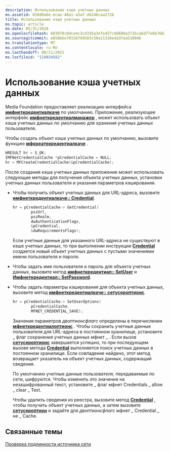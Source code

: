 ```yaml
---
description: Использование кэша учетных данных
ms.assetid: b58d0a6e-ecae-48a1-a3af-d4246caa272b
title: Использование кэша учетных данных
ms.topic: article
ms.date: 05/31/2018
ms.openlocfilehash: 603078c0dce4c3cd335a3efed57c9d698a372bca6d77e6b76631843be6307eb3
ms.sourcegitcommit: e858bbe701567d4583c50a11326e42d7ea51804b
ms.translationtype: MT
ms.contentlocale: ru-RU
ms.lasthandoff: 08/11/2021
ms.locfileid: "119034582"
---
```

# <a name="using-the-credential-cache"></a>Использование кэша учетных данных

Media Foundation предоставляет реализацию интерфейса [**имфнеткредентиалкаче**](/windows/desktop/api/mfidl/nn-mfidl-imfnetcredentialcache) по умолчанию. Приложение, реализующее интерфейс [**имфнеткредентиалманажер**](/windows/desktop/api/mfidl/nn-mfidl-imfnetcredentialmanager) , может использовать объект кэша учетных данных по умолчанию для хранения учетных данных пользователя.

Чтобы создать объект кэша учетных данных по умолчанию, вызовите функцию [**мфкреатекредентиалкаче**](/windows/desktop/api/mfidl/nf-mfidl-mfcreatecredentialcache) .


```C++
HRESULT hr = S_OK;
IMFNetCredentialCache *pCredentialCache = NULL;
hr = MFCreateCredentialCache(&pCredentialCache);
```



После создания кэша учетных данных приложение может использовать следующие методы для получения объекта учетных данных, установки учетных данных пользователя и указания параметров кэширования.

-   Чтобы получить объект учетных данных для URL-адреса, вызовите [**имфнеткредентиалкаче:: Credential**](/windows/desktop/api/mfidl/nf-mfidl-imfnetcredentialcache-getcredential).

    ```C++
    hr = pCredentialCache-> GetCredential(
            pszUrl,
            pszRealm,
            dwAuthenticationFlags,
            &pCredential,
            &dwRequirementsFlags);
    ```

    

    Если учетные данные для указанного URL-адреса не существуют в кэше учетных данных, то при выполнении инструкции [**Credential**](/windows/desktop/api/mfidl/nf-mfidl-imfnetcredentialcache-getcredential) создается новый объект учетных данных с пустыми значениями имени пользователя и пароля.

-   Чтобы задать имя пользователя и пароль для объекта учетных данных, вызовите метод [**имфнеткредентиал:: SetUser**](/windows/desktop/api/mfidl/nf-mfidl-imfnetcredential-setuser) и [**Имфнеткредентиал:: SetPassword**](/windows/desktop/api/mfidl/nf-mfidl-imfnetcredential-setpassword).
-   Чтобы задать параметры кэширования для объекта учетных данных, вызовите метод [**имфнеткредентиалкаче:: сетусероптионс**](/windows/desktop/api/mfidl/nf-mfidl-imfnetcredentialcache-setuseroptions).

    ```C++
    hr = pCredentialCache-> SetUserOptions( 
            pCredentialCache,
            MFNET_CREDENTIAL_SAVE);
    ```

    

    Значения параметров *двоптионсфлагс* определены в перечислении [**мфнеткредентиалоптионс**](/windows/desktop/api/mfidl/ne-mfidl-mfnetcredentialoptions) . Чтобы сохранить учетные данные пользователя для URL-адреса в постоянном хранилище, установите \_ флаг сохранения учетных данных мфнет \_ . Если вызов [**сетусероптионс**](/windows/desktop/api/mfidl/nf-mfidl-imfnetcredentialcache-setuseroptions) завершается успешно, то при последующем вызове метода [**Credential**](/windows/desktop/api/mfidl/nf-mfidl-imfnetcredentialcache-getcredential) выполняется поиск учетных данных в постоянном хранилище. Если совпадение найдено, этот метод возвращает указатель на объект учетных данных, содержащий сведения.

    По умолчанию учетные данные пользователя, передаваемые по сети, шифруются. Чтобы изменить это значение на незашифрованный текст, установите \_ флаг мфнет Credentials \_ allow \_ clear \_ Text.

    Чтобы удалить сведения из реестра, вызовите метод [**Credential**](/windows/desktop/api/mfidl/nf-mfidl-imfnetcredentialcache-getcredential) , чтобы получить объект учетных данных, а затем вызовите [**сетусероптион**](/windows/desktop/api/mfidl/nf-mfidl-imfnetcredentialcache-setuseroptions) и задайте для *двоптионсфлагс* мфнет \_ Credential \_ не \_ Cache.

## <a name="related-topics"></a>Связанные темы

<dl> <dt>

[Проверка подлинности источника сети](network-source-authentication.md)
</dt> </dl>

 

 



